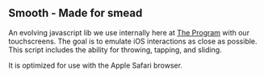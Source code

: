 Smooth - Made for smead
-----------------------

An evolving javascript lib we use internally here at [The
Program](http://www.theprogrampdx.com) with our touchscreens. The goal is to
emulate iOS interactions as close as possible. This script includes the ability
for throwing, tapping, and sliding.

It is optimized for use with the Apple Safari browser.
